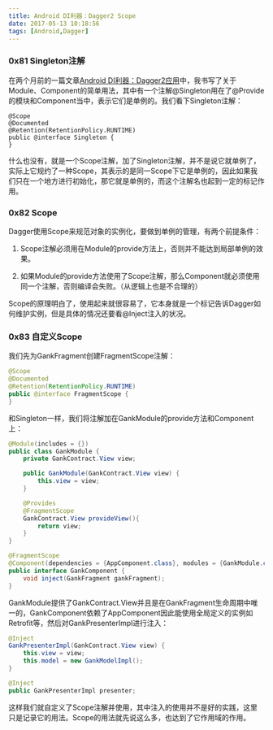 ```yaml
---
title: Android DI利器：Dagger2 Scope
date: 2017-05-13 10:18:56
tags: [Android,Dagger]
---
```


### 0x81 Singleton注解
在两个月前的一篇文章[Android DI利器：Dagger2应用](https://fioneragh.github.io/2017/03/08/Android-DI%E5%88%A9%E5%99%A8%EF%BC%9ADagger2%E5%BA%94%E7%94%A8/)中，我书写了关于Module、Component的简单用法，其中有一个注解@Singleton用在了@Provide的模块和Component当中，表示它们是单例的。我们看下Singleton注解：
```
@Scope
@Documented
@Retention(RetentionPolicy.RUNTIME)
public @interface Singleton {
}
```
什么也没有，就是一个Scope注解，加了Singleton注解，并不是说它就单例了，实际上它规约了一种Scope，其表示的是同一Scope下它是单例的，因此如果我们只在一个地方进行初始化，那它就是单例的，而这个注解名也起到一定的标记作用。

### 0x82 Scope
Dagger使用Scope来规范对象的实例化，要做到单例的管理，有两个前提条件：
1. Scope注解必须用在Module的provide方法上，否则并不能达到局部单例的效果。

2. 如果Module的provide方法使用了Scope注解，那么Component就必须使用同一个注解，否则编译会失败。（从逻辑上也是不合理的）

Scope的原理明白了，使用起来就很容易了，它本身就是一个标记告诉Dagger如何维护实例，但是具体的情况还要看@Inject注入的状况。

### 0x83 自定义Scope
我们先为GankFragment创建FragmentScope注解：
```Java
@Scope
@Documented
@Retention(RetentionPolicy.RUNTIME)
public @interface FragmentScope {
}
```
和Singleton一样，我们将注解加在GankModule的provide方法和Component上：
```Java
@Module(includes = {})
public class GankModule {
    private GankContract.View view;

    public GankModule(GankContract.View view) {
        this.view = view;
    }

    @Provides
    @FragmentScope
    GankContract.View provideView(){
        return view;
    }
}

@FragmentScope
@Component(dependencies = {AppComponent.class}, modules = {GankModule.class})
public interface GankComponent {
    void inject(GankFragment gankFragment);
}
```
GankModule提供了GankContract.View并且是在GankFragment生命周期中唯一的，GankComponent依赖了AppComponent因此能使用全局定义的实例如Retrofit等，然后对GankPresenterImpl进行注入：
```Java
@Inject
GankPresenterImpl(GankContract.View view) {
    this.view = view;
    this.model = new GankModelImpl();
}

@Inject
public GankPresenterImpl presenter;
```
这样我们就自定义了Scope注解并使用，其中注入的使用并不是好的实践，这里只是记录它的用法。Scope的用法就先说这么多，也达到了它作用域的作用。
